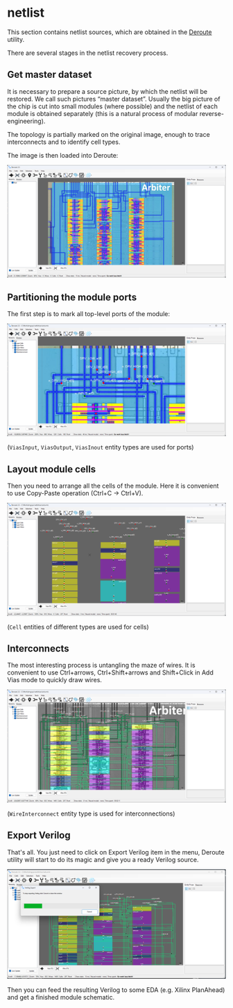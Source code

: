 # netlist

This section contains netlist sources, which are obtained in the [Deroute](https://github.com/emu-russia/Deroute/releases) utility.

There are several stages in the netlist recovery process.

## Get master dataset

It is necessary to prepare a source picture, by which the netlist will be restored. We call such pictures “master dataset”.
Usually the big picture of the chip is cut into small modules (where possible) and the netlist of each module is obtained separately (this is a natural process of modular reverse-engineering).

The topology is partially marked on the original image, enough to trace interconnects and to identify cell types.

The image is then loaded into Deroute:

![netlist1](/imgstore/shop/netlist1.png)

## Partitioning the module ports

The first step is to mark all top-level ports of the module:

![netlist2](/imgstore/shop/netlist2.png)

(`ViasInput`, `ViasOutput`, `ViasInout` entity types are used for ports)

## Layout module cells

Then you need to arrange all the cells of the module. Here it is convenient to use Copy-Paste operation (Ctrl+C -> Ctrl+V).

![netlist3](/imgstore/shop/netlist3.png)

(`Cell` entities of different types are used for cells)

## Interconnects

The most interesting process is untangling the maze of wires. It is convenient to use Ctrl+arrows, Ctrl+Shift+arrows and Shift+Click in Add Vias mode to quickly draw wires.

![netlist4](/imgstore/shop/netlist4.png)

(`WireInterconnect` entity type is used for interconnections)

## Export Verilog

That's all. You just need to click on Export Verilog item in the menu, Deroute utility will start to do its magic and give you a ready Verilog source.

![netlist5](/imgstore/shop/netlist5.png)

Then you can feed the resulting Verilog to some EDA (e.g. Xilinx PlanAhead) and get a finished module schematic.
